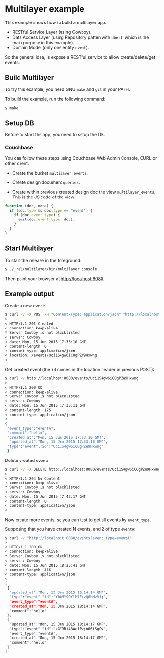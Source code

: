 Multilayer example
==================

This example shows how to build a multilayer app:

 * RESTful Service Layer (using Cowboy).
 * Data Access Layer (using Repository patten with `dberl`, which is the main purpose in this example).
 * Domain Model (only one entity `event`).

So the general idea, is expose a RESTful service to allow create/delete/get events.


Build Multilayer
----------------

To try this example, you need GNU `make` and `git` in your PATH.

To build the example, run the following command:

``` bash
$ make
```


Setup DB
--------

Before to start the app, you need to setup the DB.

### Couchbase

You can follow these steps using Couchbase Web Admin Console, CURL or other client.

* Create the bucket `multilayer_events`.

* Create design document `queries`.

* Create within previous created design doc the view `multilayer_events`. This is the
  JS code of the view:

```javascript
function (doc, meta) {
  if (doc.type && doc.type == "event") {
    if (doc.event_type) {
      emit(doc.event_type, doc);
    }
  }
}
```


Start Multilayer
----------------

To start the release in the foreground:

``` bash
$ ./_rel/multilayer/bin/multilayer console
```

Then point your browser at [http://localhost:8080](http://localhost:8080).


Example output
--------------

Create a new event:

``` bash
$ curl -v -X POST -H "Content-Type: application/json" "http://localhost:8080/events?event_type=eventA&comment=hello"
>
< HTTP/1.1 201 Created
< connection: keep-alive
* Server Cowboy is not blacklisted
< server: Cowboy
< date: Mon, 15 Jun 2015 17:33:10 GMT
< content-length: 0
< content-type: application/json
< location: /events/Uci1S4gw6iCOgPZW9Hxwng
<
```

Get created event (the `id` comes in the location header in previous POST):

``` bash
$ curl -v http://localhost:8080/events/Uci1S4gw6iCOgPZW9Hxwng
>
< HTTP/1.1 200 OK
< connection: keep-alive
* Server Cowboy is not blacklisted
< server: Cowboy
< date: Mon, 15 Jun 2015 17:35:11 GMT
< content-length: 175
< content-type: application/json
<
{
 "event_type":"eventA",
 "comment":"hello",
 "created_at":"Mon, 15 Jun 2015 17:33:10 GMT",
  "updated_at":"Mon, 15 Jun 2015 17:33:10 GMT",
 "type":"event","id":"Uci1S4gw6iCOgPZW9Hxwng"
 }
```

Delete created event:

``` bash
$ curl -v -X DELETE http://localhost:8080/events/Uci1S4gw6iCOgPZW9Hxwng
>
< HTTP/1.1 204 No Content
< connection: keep-alive
* Server Cowboy is not blacklisted
< server: Cowboy
< date: Mon, 15 Jun 2015 17:42:17 GMT
< content-length: 0
< content-type: application/json
<
```

Now create more events, so you can test to get all events by `event_type`.

Supposing that you have created N events, and 2 of type `eventA`:

``` bash
$ curl -v "http://localhost:8080/events?event_type=eventA"
>
< HTTP/1.1 200 OK
< connection: keep-alive
* Server Cowboy is not blacklisted
< server: Cowboy
< date: Mon, 15 Jun 2015 18:25:41 GMT
< content-length: 355
< content-type: application/json
<
[
 {
  "updated_at":"Mon, 15 Jun 2015 18:14:14 GMT",
  "type":"event","id":"YhQMY9OYlM7ExvQ6bMzV1g",
  "event_type":"eventA",
  "created_at":"Mon, 15 Jun 2015 18:14:14 GMT",
  "comment":"hello"
 },
 {
  "updated_at":"Mon, 15 Jun 2015 18:14:17 GMT",
  "type":"event","id":"zGY9Ri48We1Pwjn06tSgOw",
  "event_type":"eventA",
  "created_at":"Mon, 15 Jun 2015 18:14:17 GMT",
  "comment":"hello"
 }
]
```
